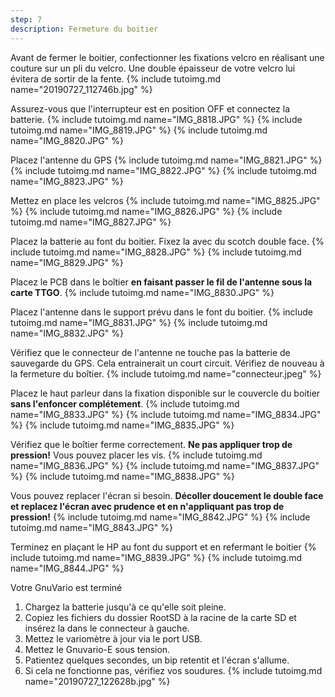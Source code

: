 ```yaml
---
step: 7
description: Fermeture du boitier
---
```


Avant de fermer le boitier, confectionner les fixations velcro en réalisant une couture sur un pli du velcro. Une double épaisseur de votre velcro lui évitera de sortir de la fente.
{% include tutoimg.md name="20190727_112746b.jpg" %}

Assurez-vous que l'interrupteur est en position OFF et connectez la batterie. 
{% include tutoimg.md name="IMG_8818.JPG" %}
{% include tutoimg.md name="IMG_8819.JPG" %}
{% include tutoimg.md name="IMG_8820.JPG" %}

Placez l'antenne du GPS
{% include tutoimg.md name="IMG_8821.JPG" %}
{% include tutoimg.md name="IMG_8822.JPG" %}
{% include tutoimg.md name="IMG_8823.JPG" %}

Mettez en place les velcros
{% include tutoimg.md name="IMG_8825.JPG" %}
{% include tutoimg.md name="IMG_8826.JPG" %}
{% include tutoimg.md name="IMG_8827.JPG" %}

Placez la batterie au font du boitier. Fixez la avec du scotch double face.
{% include tutoimg.md name="IMG_8828.JPG" %}
{% include tutoimg.md name="IMG_8829.JPG" %}

Placez le PCB dans le boîtier **en faisant passer le fil de l'antenne sous la carte TTGO**.
{% include tutoimg.md name="IMG_8830.JPG" %}

Placez l'antenne dans le support prévu dans le font du boitier.
{% include tutoimg.md name="IMG_8831.JPG" %}
{% include tutoimg.md name="IMG_8832.JPG" %}

Vérifiez que le connecteur de l'antenne ne touche pas la batterie de sauvegarde du GPS. Cela entrainerait un court circuit. Vérifiez de nouveau à la fermeture du boîtier.
{% include tutoimg.md name="connecteur.jpeg" %}

Placez le haut parleur dans la fixation disponible sur le couvercle du boitier **sans l'enfoncer complétement**.
{% include tutoimg.md name="IMG_8833.JPG" %}
{% include tutoimg.md name="IMG_8834.JPG" %}
{% include tutoimg.md name="IMG_8835.JPG" %}

Vérifiez que le boîtier ferme correctement. **Ne pas appliquer trop de pression!** Vous pouvez placer les vis.
{% include tutoimg.md name="IMG_8836.JPG" %}
{% include tutoimg.md name="IMG_8837.JPG" %}
{% include tutoimg.md name="IMG_8838.JPG" %}

Vous pouvez replacer l'écran si besoin. **Décoller doucement le double face et replacez l'écran avec prudence et en n'appliquant pas trop de pression!** 
{% include tutoimg.md name="IMG_8842.JPG" %}
{% include tutoimg.md name="IMG_8843.JPG" %}

Terminez en plaçant le HP au font du support et en refermant le boitier
{% include tutoimg.md name="IMG_8839.JPG" %}
{% include tutoimg.md name="IMG_8844.JPG" %}

Votre GnuVario est terminé
1. Chargez la batterie jusqu'à ce qu'elle soit pleine.
2. Copiez les fichiers du dossier RootSD à la racine de la carte SD et insérez la dans le connecteur à gauche.
3. Mettez le variomètre à jour via le port USB.
4. Mettez le Gnuvario-E sous tension. 
5. Patientez quelques secondes, un bip retentit et l'écran s'allume.
6. Si cela ne fonctionne pas, vérifiez vos soudures.
{% include tutoimg.md name="20190727_122628b.jpg" %}
